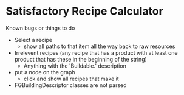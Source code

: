 # Satisfactory Recipe Calculator

Known bugs or things to do
- Select a recipe
  - show all paths to that item all the way back to raw resources
- Irrelevent recipes (any recipe that has a product with at least one product that has these in the beginning of the string)
  - Anything with the 'Buildable.' description
- put a node on the graph
  - click and show all recipes that make it
- FGBuildingDescriptor classes are not parsed